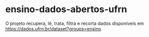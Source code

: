 # ensino-dados-abertos-ufrn
O projeto recupera, lê, trata, filtra e recorta dados disponíveis em https://dados.ufrn.br/dataset?groups=ensino

